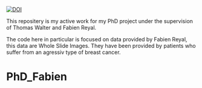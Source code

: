 [![DOI](https://zenodo.org/badge/DOI/10.5281/zenodo.1175282.svg)](https://doi.org/10.5281/zenodo.1175282)

This repositery is my active work for my PhD project under the supervision of Thomas Walter and Fabien Reyal.

The code here in particular is focused on data provided by Fabien Reyal, this data are Whole Slide Images. They have been provided by patients
who suffer from an agressiv type of breast cancer.


# PhD_Fabien
